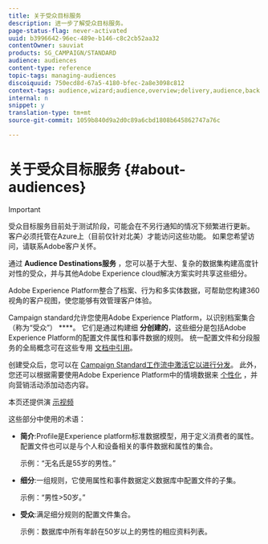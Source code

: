 ```yaml
---
title: 关于受众目标服务
description: 进一步了解受众目标服务。
page-status-flag: never-activated
uuid: b3996642-96ec-489e-b146-c8c2cb52aa32
contentOwner: sauviat
products: SG_CAMPAIGN/STANDARD
audience: audiences
content-type: reference
topic-tags: managing-audiences
discoiquuid: 750ecd8d-67a5-4180-bfec-2a8e3098c812
context-tags: audience,wizard;audience,overview;delivery,audience,back
internal: n
snippet: y
translation-type: tm+mt
source-git-commit: 1059b840d9a2d0c89a6cbd1808b645862747a76c

---
```



# 关于受众目标服务 {#about-audiences}

>[!IMPORTANT]
>
>受众目标服务目前处于测试阶段，可能会在不另行通知的情况下频繁进行更新。 客户必须托管在Azure上（目前仅针对北美）才能访问这些功能。 如果您希望访问，请联系Adobe客户关怀。

通过 **Audience Destinations服务** ，您可以基于大型、复杂的数据集构建高度针对性的受众，并与其他Adobe Experience cloud解决方案实时共享这些细分。

[](https://www.adobe.io/apis/experienceplatform/home.html) Adobe Experience Platform整合了档案、行为和多实体数据，可帮助您构建360视角的客户视图，使您能够有效管理客户体验。

Campaign standard允许您使用Adobe Experience Platform，以识别档案集合（称为“受众”） ****。 它们是通过构建细 **分创建的**，这些细分是包括Adobe Experience Platform的配置文件属性和事件数据的规则。 统一配置文件和分段服务的全局概念可在这些专用 [文档中引用](https://www.adobe.io/apis/experienceplatform/home/profile-identity-segmentation.html)。

创建受众后，您可以在 [Campaign Standard工作流中激活它以进行分发](../../automating/using/aep-targeting-audiences.md)。 此外，您还可以根据需要使用Adobe Experience Platform中的情境数据来 [个性化](../../automating/using/aep-personalizing-campaigns.md) ，并向营销活动添加动态内容。

本页还提供演 [示视频](https://docs.adobe.com/content/help/en/campaign-learn/campaign-standard-tutorials/profiles-and-audiences/audience-destinations/leveraging-aep-audiences-overview.html)

这些部分中使用的术语：

* **简介**:Profile是Experience platform标准数据模型，用于定义消费者的属性。 配置文件也可以是与个人和设备相关的事件数据和属性的集合。

   示例：“无名氏是55岁的男性。”

* **细分**:一组规则，它使用属性和事件数据定义数据库中配置文件的子集。

   示例：“男性>50岁。”

* **受众**:满足细分规则的配置文件集合。

   示例：数据库中所有年龄在50岁以上的男性的相应资料列表。
